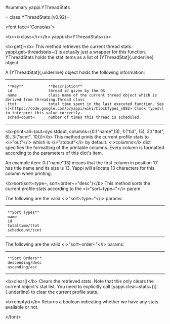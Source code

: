 \#summary yappi.YThreadStats

= class YThreadStats (v0.92)=

\<font face=\'Consolas\'\>

\<b\>\<i\>class\</i\>\</b\> yappi.\<b\>YThreadStats\</b\>

\<b\>get()\</b\> This method retrieves the current thread stats.
yappi.get~threadstats~() is actually just a wrapper for this function.
YThreadStats holds the stat items as a list of [YThreadStat]{.underline}
object.

A [YThreadStat]{.underline} object holds the following information:

  -- -------------- -- --------------------------------------------------------------------------------------------------------------------------------------------------------------- --
     **Key**           **Description**                                                                                                                                                 
     id                thread id given by the OS                                                                                                                                       
     name              class name of the current thread object which is derived from threading.Thread class                                                                            
     ttot              total time spent in the last executed function. See \[<https://code.google.com/p/yappi/wiki/ClockTypes_v082> Clock Types\] to interpret this value correctly.   
     sched~count~      number of times this thread is scheduled.                                                                                                                       
  -- -------------- -- --------------------------------------------------------------------------------------------------------------------------------------------------------------- --

\<b\>print~all~(out=sys.stdout, columns={0:(\"name\",13), 1:(\"tid\",
15), 2:(\"ttot\", 8), 3:(\"scnt\", 10)})\</b\> This method prints the
current profile stats to \<i\>\"out\"\</i\> which is
\<i\>\"stdout\"\</i\> by default. \<i\>columns\</i\> dict specifies the
formatting of the printable columns. Every column is formatted according
to the parameters of this dict\'s item.

An example item: 0:(\"name\",13) means that the first column in position
\'0\' has title name and its size is 13. Yappi will allocate 13
characters for this column when printing.

\<b\>sort(sort~type~, sort~order~=\"desc\")\</b\> This method sorts the
current profile stats according to the \<i\>\"sort~type~\"\</i\> param.

The following are the valid \<i\>\"sort~type~\"\</i\> params:

  -- ----------------- --
     **Sort Types**    
     name              
     id                
     totaltime/ttot    
     schedcount/scnt   
  -- ----------------- --

The following are the valid \<i\>\"sort~order~\"\</i\> params:

  -- ----------------- --
     **Sort Orders**   
     descending/desc   
     ascending/asc     
  -- ----------------- --

\<b\>clear()\</b\> Clears the retrieved stats. Note that this only
clears the current object\'s stat list. You need to explicitly call
[yappi.clear~stats~()]{.underline} to clear the current profile stats.

\<b\>empty()\</b\> Returns a boolean indicating whether we have any
stats available or not.

\</font\>